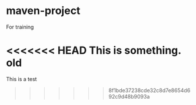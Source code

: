# maven-project

For training

<<<<<<< HEAD
This is something. old
=======
This is a test 
>>>>>>> 8f1bde37238cde32c8d7e8654d692c9d48b9093a

